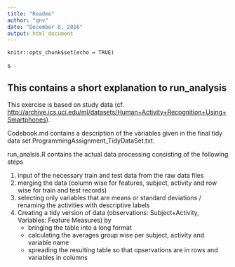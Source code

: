 ```yaml
---
title: "Readme"
author: "qnv"
date: "December 8, 2016"
output: html_document
---
```


```{r setup, include=FALSE}
knitr::opts_chunk$set(echo = TRUE)
```
s
## This contains a short explanation to run_analysis

This exercise is based on study data (cf. http://archive.ics.uci.edu/ml/datasets/Human+Activity+Recognition+Using+Smartphones).  

Codebook.md contains a description of the variables given in the final tidy data set ProgrammingAssignment_TidyDataSet.txt.  

run_analsis.R contains the actual data processing consisting of the following steps 

1. input of the necessary train and test data from the raw data files
2. merging the data (column wise for features, subject, activity and row wise for train and test records)
3. selecting only variables that are means or standard deviations / renaming the activities with descriptive labels
4. Creating a tidy version of data (observations: Subject+Activity, Variables: Feature Measures) by
    + bringing the table into a long format
    + calculating the averages group wise per subject, activity and variable name 
    + spreading the resulting table so that opservations are in rows and variables in columns
